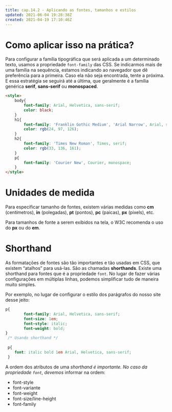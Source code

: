 ```yaml
---
title: cap.14.2 - Aplicando as fontes, tamanhos e estilos
updated: 2021-06-04 19:28:38Z
created: 2021-04-19 17:10:46Z
---
```


# Como aplicar isso na prática?

Para configurar a família tipográfica que será aplicada a um determinado texto, usamos a propriedade `font-family` das CSS. Se indicarmos mais de uma família na sequência, estamos indicando ao navegador que dê preferência para a primeira. Caso ela não seja encontrada, tente a próxima. E essa estratégia se seguirá até a última, que geralmente é a família genérica **serif**, **sans-serif** ou **monospaced**.

```html
<style>
    body{
        font-family: Arial, Helvetica, sans-serif;
        color: black;
    }
    h1{
        font-family: 'Franklin Gothic Medium', 'Arial Narrow', Arial, sans-serif;
        color: rgb(24, 97, 126);
    }
    h2{
        font-family: 'Times New Roman', Times, serif;
        color: rgb(33, 136, 161);
    }
    p{
        font-family: 'Courier New', Courier, monospace;
    }
</style>
```

# Unidades de medida

Para especificar tamanho de fontes, existem várias medidas como **cm** (centímetros), **in** (polegadas), **pt** (pontos), **pc** (paicas), **px** (pixels), etc.

Para tamanhos de fonte a serem exibidos na tela, o W3C recomenda o uso do **px** ou do **em**.

# Shorthand

As formatações de fontes são tão importantes e tão usadas em CSS, que existem “atalhos” para usá-las. São as chamadas **shorthands**. Existe uma shorthand para fontes que é a propriedade `font`. No lugar de fazer várias configurações em múltiplas linhas, podemos simplificar tudo de maneira muito simples.

Por exemplo, no lugar de configurar o estilo dos parágrafos do nosso site desse jeito:

```css
p{
        font-family: Arial, Helvetica, sans-serif;
        font-size: 1em;
        font-style: italic;
        font-weight: bold;	
}
 /* Usando shorthand */
 
 p{
 	font: italic bold 1em Arial, Helvetica, sans-serif;
 }
```

A ordem dos atributos de uma *shorthand é importante. No caso da propriedade `font`, devemos* informar na ordem: 

- font-style
- font-variante
- font-weight
- font-size/line-height
- font-family